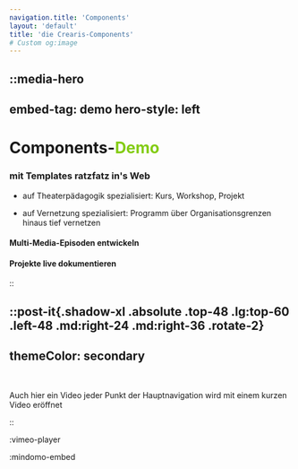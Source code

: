 ```yaml
---
navigation.title: 'Components'
layout: 'default'
title: 'die Crearis-Components'
# Custom og:image
---
```


::media-hero
---
embed-tag: demo
hero-style: left
---

# <span>Components-<span style="color:#84CC16">Demo</span></span>
### <span class="text-xl text-primary font-bold">mit Templates ratzfatz in's Web</span>

- auf Theaterpädagogik spezialisiert: Kurs, Workshop, Projekt<br>

- auf Vernetzung spezialisiert: Programm über Organisationsgrenzen hinaus tief vernetzen<br>

#### <span class="text-lg text-secondary font-bold">Multi-Media-Episoden entwickeln</span>

#### <span class="text-lg text-accent font-bold">Projekte live dokumentieren</span>
::

::post-it{.shadow-xl .absolute .top-48 .lg:top-60 .left-48 .md:right-24 .md:right-36 .rotate-2}
---
themeColor: secondary
---
<br>

<span class="text-2xl text-black">Auch hier ein Video</span>
jeder Punkt der Hauptnavigation wird mit einem kurzen Video eröffnet

::

:vimeo-player

:mindomo-embed